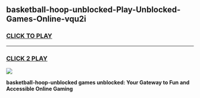 
## basketball-hoop-unblocked-Play-Unblocked-Games-Online-vqu2i
<h3>
<a href="https://premium76.site?title=basketball-hoop-unblocked&ref=25A">CLICK TO PLAY</a></h3>
<hr>

<h3>
<a href="https://premium76.site?title=basketball-hoop-unblocked&ref=25A">CLICK 2 PLAY</a>
  
</h3>

<a href="https://premium76.site?title=basketball-hoop-unblocked&ref=25A"><img src="https://clearcache.store/games.png"></a>


**basketball-hoop-unblocked games unblocked: Your Gateway to Fun and Accessible Online Gaming**
